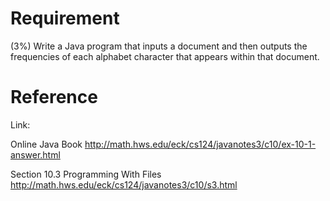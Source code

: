 # Requirement
(3%) Write a Java program that inputs a document and then outputs the frequencies of each alphabet character that appears within that document.

# Reference

Link:

Online Java Book
http://math.hws.edu/eck/cs124/javanotes3/c10/ex-10-1-answer.html

Section 10.3
Programming With Files
http://math.hws.edu/eck/cs124/javanotes3/c10/s3.html
